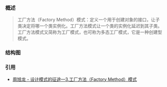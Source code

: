 ### 概述
> 工厂方法（Factory Method）模式：定义一个用于创建对象的接口，让子类决定将哪一个类实例化。工厂方法模式让一个类的实例化延迟到其子类。工厂方法模式又简称为工厂模式，也可称为多态工厂模式，它是一种创建型模式。

### 结构图

### 引用
- [周旭龙 - 设计模式的征途—3.工厂方法（Factory Method）模式](https://www.cnblogs.com/edisonchou/p/6696903.html)